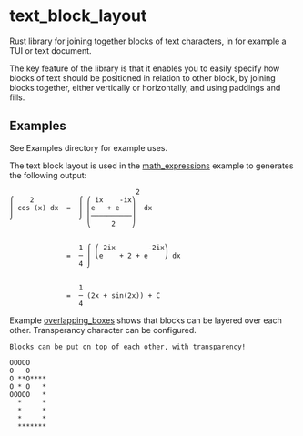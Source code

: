 # text_block_layout

Rust library for joining together blocks of text characters, in for example a
TUI or text document.

The key feature of the library is that it enables you to easily specify how
blocks of text should be positioned in relation to other block, by joining
blocks together, either vertically or horizontally, and using paddings and
fills.

## Examples

See Examples directory for example uses.

The text block layout is used in the
[math_expressions](examples/math_expressions.rs) example to generates the
following output:

```text
                               2
⌠    2           ⌠ ⎛ ix    -ix⎞
⎮ cos (x) dx  =  ⎮ ⎜e   + e   ⎟  dx
⌡                ⌡ ⎜──────────⎟
                   ⎝     2    ⎠


                 1 ⌠ ⎛ 2ix        -2ix⎞
              =  ─ ⎮ ⎝e    + 2 + e    ⎠ dx
                 4 ⌡


                 1
              =  ─ (2x + sin(2x)) + C
                 4
```

Example [overlapping_boxes](examples/overlapping_boxes.rs) shows that blocks can
be layered over each other. Transperancy character can be configured.

```text
Blocks can be put on top of each other, with transparency!

OOOOO
O   O
O **O****
O * O   *
OOOOO   *
  *     *
  *     *
  *     *
  *******
```

